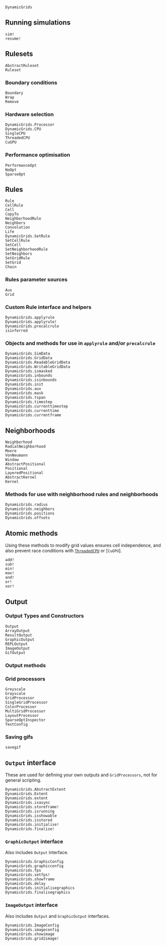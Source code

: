 
```@docs
DynamicGrids
```

## Running simulations

```@docs
sim!
resume! 
```

## Rulesets

```@docs
AbstractRuleset
Ruleset
```

### Boundary conditions

```@docs
Boundary
Wrap
Remove
```

### Hardware selection

```@docs
DynamicGrids.Processor
DynamicGrids.CPU
SingleCPU
ThreadedCPU
CuGPU
```

### Performance optimisation

```@docs
PerformanceOpt
NoOpt
SparseOpt
```

## Rules

```@docs
Rule
CellRule
Cell
CopyTo
NeighborhoodRule
Neighbors
Convolution
Life
DynamicGrids.SetRule
SetCellRule
SetCell
SetNeighborhoodRule
SetNeighbors
SetGridRule
SetGrid
Chain
```

### Rules parameter sources

```@docs
Aux
Grid
```

### Custom Rule interface and helpers

```@docs
DynamicGrids.applyrule
DynamicGrids.applyrule!
DynamicGrids.precalcrule
isinferred 
```

### Objects and methods for use in `applyrule` and/or `precalcrule`

```@docs
DynamicGrids.SimData
DynamicGrids.GridData
DynamicGrids.ReadableGridData
DynamicGrids.WritableGridData
DynamicGrids.ismasked
DynamicGrids.inbounds
DynamicGrids.isinbounds
DynamicGrids.init
DynamicGrids.aux
DynamicGrids.mask
DynamicGrids.tspan
DynamicGrids.timestep
DynamicGrids.currenttimestep
DynamicGrids.currenttime
DynamicGrids.currentframe
```

## Neighborhoods

```@docs
Neighborhood
RadialNeighborhood
Moore
VonNeumann
Window
AbstractPositional
Positional
LayeredPositional
AbstractKernel
Kernel
```

### Methods for use with neighborhood rules and neighborhoods

```@docs
DynamicGrids.radius
DynamicGrids.neighbors
DynamicGrids.positions
DynamicGrids.offsets
```

## Atomic methods

Using these methods to modify grid values ensures cell independence, 
and also prevent race conditions with [`ThreadedCPU`](@ref) or [`CuGPU`].

```@docs
add!
sub!
min!
max!
and!
or!
xor!
```

## Output

### Output Types and Constructors

```@docs
Output
ArrayOutput
ResultOutput
GraphicOutput
REPLOutput
ImageOutput
GifOutput
```

### Output methods

### Grid processors

```@docs
Greyscale
Grayscale
GridProcessor
SingleGridProcessor
ColorProcessor
MultiGridProcessor
LayoutProcessor
SparseOptInspector
TextConfig
```

### Saving gifs

```@docs
savegif
```


## `Output` interface

These are used for defining your own outputs and `GridProcessors`, 
not for general scripting.

```@docs
DynamicGrids.AbstractExtent
DynamicGrids.Extent
DynamicGrids.extent
DynamicGrids.isasync
DynamicGrids.storeframe!
DynamicGrids.isrunning
DynamicGrids.isshowable
DynamicGrids.isstored
DynamicGrids.initialise!
DynamicGrids.finalise!
```

### `GraphicOutput` interface

Also includes `Output` interface.

```@docs
DynamicGrids.GraphicConfig
DynamicGrids.graphicconfig
DynamicGrids.fps
DynamicGrids.setfps!
DynamicGrids.showframe
DynamicGrids.delay
DynamicGrids.initialisegraphics
DynamicGrids.finalisegraphics
```

### `ImageOutput` interface

Also includes `Output` and `GraphicOutput` interfaces.

```@docs
DynamicGrids.ImageConfig
DynamicGrids.imageconfig
DynamicGrids.showimage
DynamicGrids.grid2image!
```
